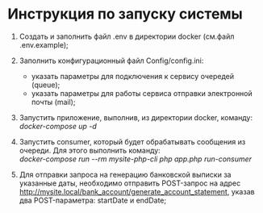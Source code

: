 Инструкция по запуску системы
==============================
1. Создать и заполнить файл .env в директории docker (см.файл .env.example);
   

2. Заполнить конфигурационный файл Config/config.ini:  
    - указать параметры для подключения к сервису очередей (queue);  
    - указать параметры для работы сервиса отправки электронной почты (mail);
    

3. Запустить приложение, выполнив, из директории docker, команду:  
   *docker-compose up -d*
   

4. Запустить consumer, который будет обрабатывать сообщения из очереди. Для этого выполнить команду:  
   *docker-compose run --rm mysite-php-cli php app.php run-consumer*
   

5. Для отправки запроса на генерацию банковской выписки за указанные даты,
   необходимо отправить POST-запрос на адрес http://mysite.local/bank_account/generate_account_statement, 
   указав два POST-параметра: startDate и endDate;